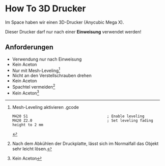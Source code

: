 How To 3D Drucker
==============

Im Space haben wir einen 3D-Drucker (Anycubic Mega X).

Dieser Drucker darf nur nach einer **Einweisung** verwendet werden!

## Anforderungen

* Verwendung nur nach Einweisung
* Kein Aceton
* Nur mit Mesh-Leveling[^bignote]
* Nicht an den Verstellschrauben drehen
* Kein Aceton
* Spachtel vermeiden[^1]
* Kein Aceton[^2]

[^bignote]: Mesh-Leveling aktivieren .gcode
    ```
    M420 S1                                    ; Enable leveling 
    M420 Z2.0                                  ; Set leveling fading height to 2 mm
    ```
[^1]: Nach dem Abkühlen der Druckplatte, lässt sich im Normalfall das Objekt sehr leicht lösen.
[^2]: Kein Aceton